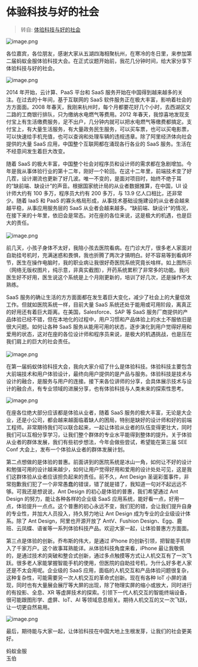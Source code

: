 # 体验科技与好的社会

> 转自: [体验科技与好的社会](https://www.yuque.com/yubo/words/tcaywl)


![image.png](https://cdn.nlark.com/yuque/0/2019/png/84617/1546604772806-ae268669-0a6c-41f0-88cf-0e31d2a9bb6f.png#align=left&display=inline&height=572&linkTarget=_blank&name=image.png&originHeight=1146&originWidth=2078&size=2115108&width=1039#align=left&display=inline&height=411&linkTarget=_blank&originHeight=1146&originWidth=2078&width=746)

各位嘉宾，各位朋友，感谢大家从五湖四海相聚杭州，在寒冷的冬日里，来参加第二届蚂蚁金服体验科技大会。在正式议题开始前，我花几分钟时间，给大家分享下体验科技与好的社会。

![image.png](https://cdn.nlark.com/yuque/0/2019/png/84617/1546604725077-3aca7cb5-b947-4691-83bf-d4430cf84a2c.png#align=left&display=inline&height=575&linkTarget=_blank&name=image.png&originHeight=1150&originWidth=2074&size=1088126&width=1037#align=left&display=inline&height=414&linkTarget=_blank&originHeight=1150&originWidth=2074&width=746)

2014 年开始，云计算、PaaS 平台和 SaaS 服务开始在中国得到越来越多的关注。在过去的十年间，基于互联网的 SaaS 软件服务正在极大丰富，影响着社会的方方面面。2008 年春天，我刚来杭州时，每个月都要花好几个小时，去西湖区文二路的工商银行排队，只为缴纳水电燃气等费用。2012 年春天，我惊喜地发现支付宝上有生活缴费服务，足不出户，几分钟内就可以把水电燃气等缴费都搞定。支付宝上，有大量生活服务，有大量政务民生服务，可以买车票，也可以买电影票，可以快速给手机充值，也可以查询和处理车辆的违规违章。除了阿里经济体向社会提供的大量 SaaS 应用，中国整个互联网都在涌现各行各业的 SaaS 服务。生活在不经意间发生着巨大改变。

随着 SaaS 的极大丰富，中国整个社会对程序员和设计师的需求都在急剧增加。今年是我从事体验行业的第十二年，刚好一个轮回。在这十二年里，前端技术变了好几茬，设计潮流也更新了好几波。唯一不变的，是面对项目时，始终不绝于耳的“缺前端、缺设计”的声音。根据国家统计局的从业者数据推算，在中国，UI 设计师大约有 100 多万，程序员大约有 200 多万，与 13.9 亿人口相比，还非常少。随着 IaaS 和 PaaS 的寡头格局形成，从事技术基础设施建设的从业者会越来越平稳，从事应用服务层的 SaaS 从业者会越来越多。“缺前端、缺设计”的情况，在接下来的十年里，依旧会是常态。对在座的各位来说，这是极大的机遇，也是巨大的责任。<br /><br />
![image.png](https://cdn.nlark.com/yuque/0/2019/png/84617/1546608143970-251565c4-a858-4297-b700-73fddc491a38.png#align=left&display=inline&height=572&linkTarget=_blank&name=image.png&originHeight=1146&originWidth=2068&size=2354382&width=1034#align=left&display=inline&height=414&linkTarget=_blank&originHeight=1146&originWidth=2068&width=746)

前几天，小孩子身体不太好，我陪小孩去医院看病。在门诊大厅，很多老人家面对自助挂号机时，充满迷惑和畏惧，我也折腾了两次才搞明白。好不容易等到看病环节，医生在操作电脑时，我的职业病让我很好奇医院系统究竟长啥样。如上图所示（网络无版权图片，纯示意，非真实截图），开药系统累积了非常多的功能。我问医生好不好用，医生说这个系统是上个月刚更新的，培训了好几次，还是操作不太熟练。

SaaS 服务的确让生活的方方面面都在发生着巨大变化，减少了社会上的大量低效工作。但就如医院系统一样，目前大量 SaaS 系统还处于能用或可用阶段，离真正的好用还有着巨大距离。在美国，Salesforce、SAP 等 SaaS 服务厂商提供的产品体验已经不错，但在本地化的过程中，用户习惯和产品体验上的水土不服依旧是很大问题。如何让各种 SaaS 服务从能用可用的状态，逐步演化到用户觉得好用和爱用的状态，这对在座的各位设计师和程序员来说，是极大的机遇挑战，也是压在我们肩上的巨大的社会责任。<br /><br />
![image.png](https://cdn.nlark.com/yuque/0/2019/png/84617/1546610610818-0e325c53-219e-4af6-9f19-1a800d3f5603.png#align=left&display=inline&height=575&linkTarget=_blank&name=image.png&originHeight=1150&originWidth=2076&size=2024971&width=1038#align=left&display=inline&height=414&linkTarget=_blank&originHeight=1150&originWidth=2076&width=746)

在第一届蚂蚁体验科技大会，我向大家介绍了什么是体验科技。体验科技主要包含大前端技术和用户体验设计，最终向用户提供的是产品与服务。体验科技是技术与设计的融合，是服务与用户的连接。接下来各位讲师的分享，会具体展示技术与设计的融合点，有专业领域的进展分享，也有体验科技与人类未来的探索性思考。

![image.png](https://cdn.nlark.com/yuque/0/2019/png/84617/1546611063798-dbd9b738-03a4-4c39-91a1-50e4a55e39fe.png#align=left&display=inline&height=571&linkTarget=_blank&name=image.png&originHeight=1144&originWidth=2074&size=2232969&width=1037#align=left&display=inline&height=412&linkTarget=_blank&originHeight=1144&originWidth=2074&width=746)

在座各位绝大部分应该都是体验从业者，随着 SaaS 服务的极大丰富，无论是大企业，还是小公司，都会越来越面临着缺人的困局，特别是缺好的设计师和好的前端工程师。非常期待我们可以联合起来，一起让体验从业者的队伍变得更壮大，同时我们可以互相分享学习，让我们整个群体的专业水平能得到整体的提升。关于体验从业者的群体发展，我们有些初步想法，今年会做些尝试，希望能在第三届 SEE Conf 大会上，发布一个体验从业者的群体发展计划。

第二点想做的是体验的普惠。前面讲到的医院系统是冰山一角，如何让不好的设计和勉强可用的设计越来越少，如何让用户觉得好用和爱用的设计处处可见，这是我们这群体验从业者应该担负起来的责任。前不久，Ant Design 圣诞彩蛋事件，非常抱歉我们犯了一个非常愚蠢的错误，错了就是错了，我知道一句对不起远远不够。可我还是想说说，Ant Design 的初心是体验的普惠，我们希望通过 Ant Design 的努力，能让各种各样的企业级 SaaS 应用系统，能好看一点，好用一点，体验提升一点点。这个普惠的初心永远不变，我们犯的错，会让我们提升自身的专业性，并加大人员投入，持久努力地让 Ant Design 成为专业的企业级设计体系。除了 Ant Design，阿里也开源开放了 AntV、Fushion Design、Egg、鹿班、云凤蝶、语雀等一系列体验科技产品。欢迎大家一起，让体验普惠方方面面。

第三点是体验的创新。乔布斯的伟大，是通过 iPhone 的创新引领，把智能手机带入了千家万户。这个故事耳熟能详。从体验科技角度来看，iPhone 最让我敬佩的，是通过技术的突破和整合式创新，通过多点触摸等方式让人机交互有了一次飞跃。很多老人家能掌握智能手机的使用，但医院的自助挂号机，为什么好多老人家还是不太会用呢。企业级的 SaaS 应用，面临的人机交互和产品体验问题很复杂，这种复杂性，可能需要另一次人机交互的革命式创新。现在有各种 IoT 小屏的涌现，同时也有大量展会展厅等大屏的出现，除了物理实屏的缩小或放大，同时进行的有投影、全息、XR 等虚屏技术的探索。引领下一代人机交互的智能终端设备，很可能跟图形学、虚屏、IoT、AI 等领域息息相关。期待人机交互的又一次飞跃，让一切更自然易用。

![image.png](https://cdn.nlark.com/yuque/0/2019/png/84617/1546613913198-bf3a13bc-19f7-4cdd-8f54-46a9af7521af.png#align=left&display=inline&height=572&linkTarget=_blank&name=image.png&originHeight=1142&originWidth=2070&size=2102389&width=1035#align=left&display=inline&height=412&linkTarget=_blank&originHeight=1142&originWidth=2070&width=746)

最后，期待能与大家一起，让体验科技在中国大地上生根发芽，让我们的社会更美好。

蚂蚁金服<br />玉伯
